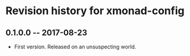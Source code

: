 # Revision history for xmonad-config

## 0.1.0.0  -- 2017-08-23

* First version. Released on an unsuspecting world.
